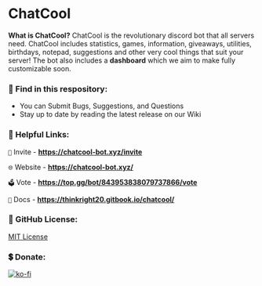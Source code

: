 # ChatCool

**What is ChatCool?**
ChatCool is the revolutionary discord bot that all servers need. ChatCool includes statistics, games, information, giveaways, utilities, birthdays, notepad, suggestions and other very cool things that suit your server! The bot also includes a **dashboard** which we aim to make fully customizable soon.

### 👀 Find in this respository:
 - You can Submit Bugs, Suggestions, and Questions
 - Stay up to date by reading the latest release on our Wiki

### 🔗 Helpful Links:

`📩` Invite - **https://chatcool-bot.xyz/invite**

`🌐` Website - **https://chatcool-bot.xyz/**

`🗳️` Vote - **https://top.gg/bot/843953838079737866/vote**

`📕` Docs - **https://thinkright20.gitbook.io/chatcool/**

### 🔎 GitHub License:

[MIT License](https://github.com/ChatCool-Inc/chatcool/blob/main/LICENSE.md)

### 💲 Donate:
[![ko-fi](https://ko-fi.com/img/githubbutton_sm.svg)](https://ko-fi.com/A0A7JKG27)
